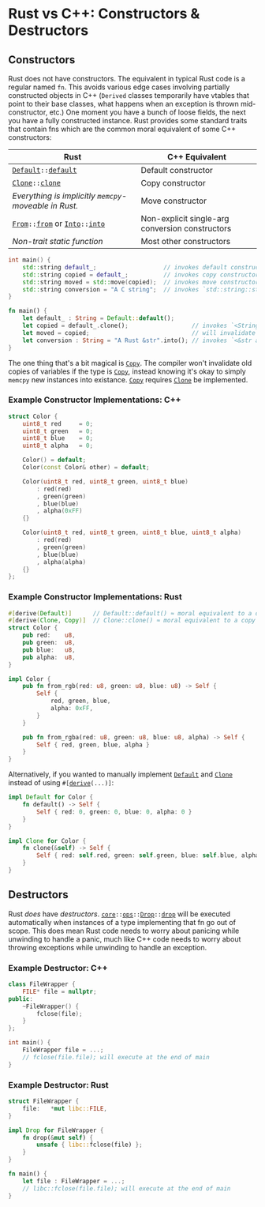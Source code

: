 # Rust vs C++: Constructors &amp; Destructors



## Constructors

Rust does not have constructors.
The equivalent in typical Rust code is a regular named `fn`.
This avoids various edge cases involving partially constructed objects in C++ (`Derived` classes temporarily have vtables that point to their base classes, what happens when an exception is thrown mid-constructor, etc.)
One moment you have a bunch of loose fields, the next you have a fully constructed instance.
Rust provides some standard traits that contain fns which are the common moral equivalent of some C++ constructors:

| Rust                                                          | C++ Equivalent                                    |
| --------------------------------------------------------------| --------------------------------------------------|
| <code>[Default]::[default]</code>                             | Default constructor                               |
| <code>[Clone]::[clone]</code>                                 | Copy constructor                                  |
| *Everything is implicitly `memcpy`-moveable in Rust.*         | Move constructor                                  |
| <code>[From]::[from]</code> or <code>[Into]::[into]</code>    | Non-explicit single-arg conversion constructors   |
| *Non-trait static function*                                   | Most other constructors                           |


```cpp
int main() {
    std::string default_;                   // invokes default constructor
    std::string copied = default_;          // invokes copy constructor
    std::string moved = std::move(copied);  // invokes move constructor
    std::string conversion = "A C string";  // invokes `std::string::string(const char*)`
}
```

```rust
fn main() {
    let default_ : String = Default::default();
    let copied = default_.clone();                  // invokes `<String as Clone>::clone()`
    let moved = copied;                             // will invalidate and prevent future access to `copied`
    let conversion : String = "A Rust &str".into(); // invokes `<&str as Into<String>>::into()`
}
```

The one thing that's a bit magical is <code>[Copy]</code>.
The compiler won't invalidate old copies of variables if the type is <code>[Copy]</code>, instead knowing it's okay to simply `memcpy` new instances into existance.
<code>[Copy]</code> requires <code>[Clone]</code> be implemented.

### Example Constructor Implementations: C++

```cpp
struct Color {
    uint8_t red     = 0;
    uint8_t green   = 0;
    uint8_t blue    = 0;
    uint8_t alpha   = 0;

    Color() = default;
    Color(const Color& other) = default;

    Color(uint8_t red, uint8_t green, uint8_t blue)
        : red(red)
        , green(green)
        , blue(blue)
        , alpha(0xFF)
    {}

    Color(uint8_t red, uint8_t green, uint8_t blue, uint8_t alpha)
        : red(red)
        , green(green)
        , blue(blue)
        , alpha(alpha)
    {}
};
```

### Example Constructor Implementations: Rust

```rust
#[derive(Default)]      // Default::default() ≈ moral equivalent to a default constructor
#[derive(Clone, Copy)]  // Clone::clone() ≈ moral equivalent to a copy constructor
struct Color {
    pub red:    u8,
    pub green:  u8,
    pub blue:   u8,
    pub alpha:  u8,
}

impl Color {
    pub fn from_rgb(red: u8, green: u8, blue: u8) -> Self {
        Self {
            red, green, blue,
            alpha: 0xFF,
        }
    }

    pub fn from_rgba(red: u8, green: u8, blue: u8, alpha) -> Self {
        Self { red, green, blue, alpha }
    }
}
```

Alternatively, if you wanted to manually implement <code>[Default]</code> and <code>[Clone]</code> instead of using <code>#\[[derive](https://doc.rust-lang.org/reference/attributes/derive.html)\(...\)\]</code>:

```rust
impl Default for Color {
    fn default() -> Self {
        Self { red: 0, green: 0, blue: 0, alpha: 0 }
    }
}

impl Clone for Color {
    fn clone(&self) -> Self {
        Self { red: self.red, green: self.green, blue: self.blue, alpha: self.alpha }
    }
}
```



## Destructors

Rust *does* have *destructors*.
<code>[core]::[ops]::[Drop]::[drop]</code> will be executed automatically when instances of a type implementing that fn go out of scope.
This does mean Rust code needs to worry about panicing while unwinding to handle a panic,
much like C++ code needs to worry about throwing exceptions while unwinding to handle an exception.

### Example Destructor: C++

```cpp
class FileWrapper {
    FILE* file = nullptr;
public:
    ~FileWrapper() {
        fclose(file);
    }
};

int main() {
    FileWrapper file = ...;
    // fclose(file.file); will execute at the end of main
}
```

### Example Destructor: Rust

```rust
struct FileWrapper {
    file:   *mut libc::FILE,
}

impl Drop for FileWrapper {
    fn drop(&mut self) {
        unsafe { libc::fclose(file) };
    }
}

fn main() {
    let file : FileWrapper = ...;
    // libc::fclose(file.file); will execute at the end of main
}
```



<!-- References -->

[core]:         https://doc.rust-lang.org/core/index.html
[ops]:          https://doc.rust-lang.org/std/ops/index.html

[Clone]:        https://doc.rust-lang.org/std/clone/trait.Clone.html
[Copy]:         https://doc.rust-lang.org/std/marker/trait.Copy.html
[Default]:      https://doc.rust-lang.org/std/default/trait.Default.html
[Drop]:         https://doc.rust-lang.org/std/ops/trait.Drop.html
[From]:         https://doc.rust-lang.org/std/convert/trait.From.html
[Into]:         https://doc.rust-lang.org/std/convert/trait.Into.html

[clone]:        https://doc.rust-lang.org/std/clone/trait.Clone.html#tymethod.default
[default]:      https://doc.rust-lang.org/std/default/trait.Default.html#tymethod.default
[drop]:         https://doc.rust-lang.org/std/ops/trait.Drop.html#tymethod.drop
[from]:         https://doc.rust-lang.org/std/convert/trait.From.html#tymethod.from
[into]:         https://doc.rust-lang.org/std/convert/trait.Into.html#tymethod.into
